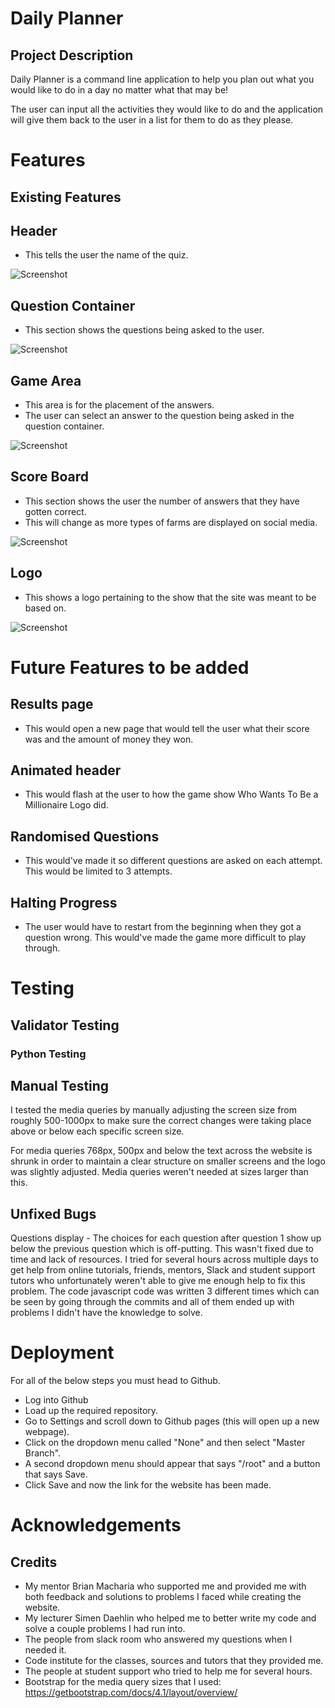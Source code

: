 # Daily Planner
## Project Description
<p> Daily Planner is a command line application to help you plan out what you would like to do in a day no matter what that may be!

The user can input all the activities they would like to do and the application will give them back to the user in a list for them to do as they please.
</p>

# Features
## Existing Features
## Header
* This tells the user the name of the quiz.

![Screenshot](/assets/screenshots/header-screenshot.png)


## Question Container
* This section shows the questions being asked to the user.

![Screenshot](/assets/screenshots/question-container-screenshot.png)

## Game Area
* This area is for the placement of the answers. 
* The user can select an answer to the question being asked in the question container.

![Screenshot](/assets/screenshots/game-area-screenshot.png)

## Score Board
* This section shows the user the number of answers that they have gotten correct.
* This will change as more types of farms are displayed on social media.

![Screenshot](/assets/screenshots/score-board-screenshot.png)

## Logo
* This shows a logo pertaining to the show that the site was meant to be based on.

![Screenshot](/assets/screenshots/logo-screenshot.png)


# Future Features to be added 
## Results page
* This would open a new page that would tell the user what their score was and the amount of money they won.
## Animated header
* This would flash at the user to how the game show Who Wants To Be a Millionaire Logo did.
## Randomised Questions
* This would've made it so different questions are asked on each attempt. This would be limited to 3 attempts.
## Halting Progress
* The user would have to restart from the beginning when they got a question wrong. This would've made the game more difficult to play through.

# Testing
## Validator Testing
### Python Testing


## Manual Testing
I tested the media queries by manually adjusting the screen size from roughly 500-1000px to make sure the correct changes were taking place above or below each specific screen size.

For media queries 768px, 500px and below the text across the website is shrunk in order to maintain a clear structure on smaller screens and the logo was slightly adjusted. Media queries weren't needed at sizes larger than this.

## Unfixed Bugs
Questions display - The choices for each question after question 1 show up below the previous question which is off-putting. This wasn't fixed due to time and lack of resources. I tried for several hours across multiple days to get help from online tutorials, friends, mentors, Slack and student support tutors who unfortunately weren't able to give me enough help to fix this problem. The code javascript code was written 3 different times which can be seen by going through the commits and all of them ended up with problems I didn't have the knowledge to solve.

# Deployment
For all of the below steps you must head to Github.
* Log into Github
* Load up the required repository.
* Go to Settings and scroll down to Github pages (this will open up a new webpage).
* Click on the dropdown menu called "None" and then select "Master Branch".
* A second dropdown menu should appear that says "/root" and a button that says Save.
* Click Save and now the link for the website has been made.

# Acknowledgements

## Credits
* My mentor Brian Macharia who supported me and provided me with both feedback and solutions to problems I faced while creating the website.
* My lecturer Simen Daehlin who helped me to better write my code and solve a couple problems I had run into.
* The people from slack room who answered my questions when I needed it.
* Code institute for the classes, sources and tutors that they provided me.
* The people at student support who tried to help me for several hours.
* Bootstrap for the media query sizes that I used: https://getbootstrap.com/docs/4.1/layout/overview/